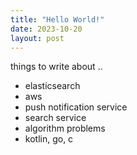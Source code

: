 ```yaml
---
title: "Hello World!"
date: 2023-10-20
layout: post
---
```


things to write about ..
- elasticsearch
- aws
- push notification service 
- search service
- algorithm problems
- kotlin, go, c

